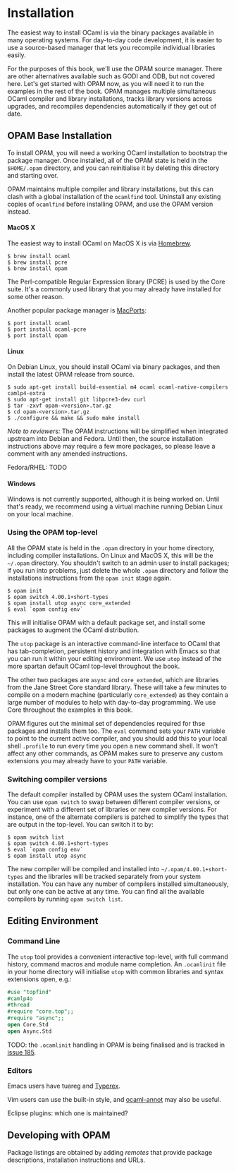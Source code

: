 # Installation

The easiest way to install OCaml is via the binary packages available in
many operating systems.  For day-to-day code development, it is easier to
use a source-based manager that lets you recompile individual libraries
easily.

For the purposes of this book, we'll use the OPAM source manager.  There are
other alternatives available such as GODI and ODB, but not covered here.  Let's
get started with OPAM now, as you will need it to run the examples in the rest
of the book.  OPAM manages multiple simultaneous OCaml compiler and library
installations, tracks library versions across upgrades, and recompiles
dependencies automatically if they get out of date.

## OPAM Base Installation

To install OPAM, you will need a working OCaml installation to bootstrap the
package manager.  Once installed, all of the OPAM state is held in the
`$HOME/.opam` directory, and you can reinitialise it by deleting this directory
and starting over.

<important>
<title>OCamlfind and OPAM</title>

OPAM maintains multiple compiler and library installations, but this can clash
with a global installation of the `ocamlfind` tool.  Uninstall any existing
copies of `ocamlfind` before installing OPAM, and use the OPAM version instead.

</important>

#### MacOS X

The easiest way to install OCaml on MacOS X is via [Homebrew](http://github.com/mxcl/homebrew).

```
$ brew install ocaml
$ brew install pcre
$ brew install opam
```

The Perl-compatible Regular Expression library (PCRE) is used by the Core
suite.  It's a commonly used library that you may already have installed for
some other reason.

Another popular package manager is [MacPorts](http://macports.org):

```
$ port install ocaml
$ port install ocaml-pcre
$ port install opam
```

#### Linux

On Debian Linux, you should install OCaml via binary packages, and then install
the latest OPAM release from source.

```
$ sudo apt-get install build-essential m4 ocaml ocaml-native-compilers camlp4-extra
$ sudo apt-get install git libpcre3-dev curl
$ tar -zxvf opam-<version>.tar.gz
$ cd opam-<version>.tar.gz
$ ./configure && make && sudo make install
```

*Note to reviewers:* The OPAM instructions will be simplified when integrated
upstream into Debian and Fedora.  Until then, the source installation
instructions above may require a few more packages, so please leave a comment
with any amended instructions.

Fedora/RHEL: TODO

#### Windows

Windows is not currently supported, although it is being worked on.  Until that's
ready, we recommend using a virtual machine running Debian Linux on your local
machine.

### Using the OPAM top-level

All the OPAM state is held in the `.opam` directory in your home directory,
including compiler installations. On Linux and MacOS X, this will be the
`~/.opam` directory.  You shouldn't switch to an admin user to install packages;
if you run into problems, just delete the whole `.opam` directory and follow
the installations instructions from the `opam init` stage again.

```
$ opam init
$ opam switch 4.00.1+short-types
$ opam install utop async core_extended
$ eval `opam config env`
```

This will initialise OPAM with a default package set, and install some packages
to augment the OCaml distribution.

The `utop` package is an interactive command-line interface to OCaml that has
tab-completion, persistent history and integration with Emacs so that you can
run it within your editing environment.  We use `utop` instead of the more
spartan default OCaml top-level throughout the book.

The other two packages are `async` and `core_extended`, which are libraries
from the Jane Street Core standard library.  These will take a few minutes to
compile on a modern machine (particularly `core_extended`) as they contain a
large number of modules to help with day-to-day programming.  We use Core throughout
the examples in this book.

OPAM figures out the minimal set of dependencies required for thse packages
and installs them too.  The `eval` command sets your `PATH` variable to point
to the current active compiler, and you should add this to your local shell
`.profile` to run every time you open a new command shell.  It won't affect
any other commands, as OPAM makes sure to preserve any custom extensions you
may already have to your `PATH` variable.

### Switching compiler versions

The default compiler installed by OPAM uses the system OCaml installation. You
can use `opam switch` to swap between different compiler versions, or
experiment with a different set of libraries or new compiler versions. For
instance, one of the alternate compilers is patched to simplify the types that
are output in the top-level. You can switch it to by:

```
$ opam switch list
$ opam switch 4.00.1+short-types
$ eval `opam config env`
$ opam install utop async
```

The new compiler will be compiled and installed into
`~/.opam/4.00.1+short-types` and the libraries will be tracked separately from
your system installation.  You can have any number of compilers installed
simultaneously, but only one can be active at any time.  You can find all the
available compilers by running `opam switch list`.

## Editing Environment

### Command Line

The `utop` tool provides a convenient interactive top-level, with full command
history, command macros and module name completion.  An `.ocamlinit` file in
your home directory will initialise `utop` with common libraries and syntax
extensions open, e.g.:

```ocaml
#use "topfind"
#camlp4o
#thread
#require "core.top";;
#require "async";;
open Core.Std
open Async.Std
```

TODO: the `.ocamlinit` handling in OPAM is being finalised and is tracked in
[issue 185](https://github.com/OCamlPro/opam/issues/185).

### Editors

Emacs users have tuareg and [Typerex](http://www.typerex.org/).

Vim users can use the built-in style, and
[ocaml-annot](http://github.com/avsm/ocaml-annot) may also be useful.

Eclipse plugins: which one is maintained?

## Developing with OPAM

Package listings are obtained by adding *remotes* that provide package
descriptions, installation instructions and URLs.
